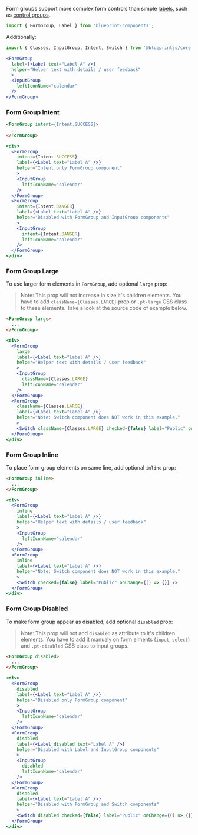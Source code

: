 Form groups support more complex form controls than simple [labels](#label), such as [control groups](#controlgroup).

```js static
import { FormGroup, Label } from 'blueprint-components';
```

Additionally:

```js static
import { Classes, InputGroup, Intent, Switch } from '@blueprintjs/core';
```

```jsx
<FormGroup 
  label={<Label text="Label A" />}
  helper="Helper text with details / user feedback"
  >
  <InputGroup 
    leftIconName="calendar"
  />
</FormGroup>
```

### Form Group Intent

```html static
<FormGroup intent={Intent.SUCCESS}>
  ...
</FormGroup>
```

```jsx
<div>
  <FormGroup 
    intent={Intent.SUCCESS}
    label={<Label text="Label A" />}
    helper="Intent only FormGroup component"
    >
    <InputGroup 
      leftIconName="calendar"
    />
  </FormGroup>
  <FormGroup 
    intent={Intent.DANGER}
    label={<Label text="Label A" />}
    helper="Disabled with FormGroup and InputGroup components"
    >
    <InputGroup 
      intent={Intent.DANGER}
      leftIconName="calendar"
    />
  </FormGroup>
</div>
```

### Form Group Large

To use larger form elements in `FormGroup`, add optional `large` prop:

> Note: This prop will not increase in size it's children elements. You have to add `className={Classes.LARGE}` prop or `.pt-large` CSS class to these elements. Take a look at the source code of example below.

```html static
<FormGroup large>
  ...
</FormGroup>
```

```jsx
<div>
  <FormGroup 
    large
    label={<Label text="Label A" />}
    helper="Helper text with details / user feedback"
    >
    <InputGroup 
      className={Classes.LARGE}
      leftIconName="calendar"
    />
  </FormGroup>
  <FormGroup 
    className={Classes.LARGE}
    label={<Label text="Label A" />}
    helper="Note: Switch component does NOT work in this example."
    >
    <Switch className={Classes.LARGE} checked={false} label="Public" onChange={() => {}} />
  </FormGroup>
</div>
```

### Form Group Inline

To place form group elements on same line, add optional `inline` prop:

```html static
<FormGroup inline>
  ...
</FormGroup>
```

```jsx
<div>
  <FormGroup 
    inline
    label={<Label text="Label A" />}
    helper="Helper text with details / user feedback"
    >
    <InputGroup 
      leftIconName="calendar"
    />
  </FormGroup>
  <FormGroup 
    inline
    label={<Label text="Label A" />}
    helper="Note: Switch component does NOT work in this example."
    >
    <Switch checked={false} label="Public" onChange={() => {}} />
  </FormGroup>
</div>
```

### Form Group Disabled

To make form group appear as disabled, add optional `disabled` prop:

> Note: This prop will not add `disabled` as attribute to it's children elements. You have to add it manualy on form elments (`input`, `select`) and `.pt-disabled` CSS class to input groups.

```html static
<FormGroup disabled>
  ...
</FormGroup>
```

```jsx
<div>
  <FormGroup 
    disabled
    label={<Label text="Label A" />}
    helper="Disabled only FormGroup component"
    >
    <InputGroup 
      leftIconName="calendar"
    />
  </FormGroup>
  <FormGroup 
    disabled
    label={<Label disabled text="Label A" />}
    helper="Disabled with Label and InputGroup components"
    >
    <InputGroup 
      disabled
      leftIconName="calendar"
    />
  </FormGroup>
  <FormGroup 
    disabled
    label={<Label text="Label A" />}
    helper="Disabled with FormGroup and Switch components"
    >
    <Switch disabled checked={false} label="Public" onChange={() => {}} />
  </FormGroup>
</div>
```

